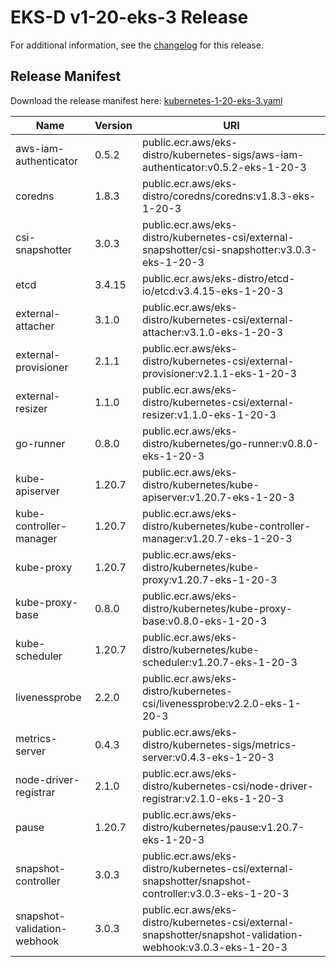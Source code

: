 # EKS-D v1-20-eks-3 Release

For additional information, see the [changelog](CHANGELOG-v1-20-eks-3.md) for this release.

## Release Manifest
Download the release manifest here: [kubernetes-1-20-eks-3.yaml](https://distro.eks.amazonaws.com/kubernetes-1-20/kubernetes-1-20-eks-3.yaml)

| Name | Version | URI |
|------|---------|-----|
| aws-iam-authenticator | 0.5.2 | public.ecr.aws/eks-distro/kubernetes-sigs/aws-iam-authenticator:v0.5.2-eks-1-20-3 |
| coredns | 1.8.3 | public.ecr.aws/eks-distro/coredns/coredns:v1.8.3-eks-1-20-3 |
| csi-snapshotter | 3.0.3 | public.ecr.aws/eks-distro/kubernetes-csi/external-snapshotter/csi-snapshotter:v3.0.3-eks-1-20-3 |
| etcd | 3.4.15 | public.ecr.aws/eks-distro/etcd-io/etcd:v3.4.15-eks-1-20-3 |
| external-attacher | 3.1.0 | public.ecr.aws/eks-distro/kubernetes-csi/external-attacher:v3.1.0-eks-1-20-3 |
| external-provisioner | 2.1.1 | public.ecr.aws/eks-distro/kubernetes-csi/external-provisioner:v2.1.1-eks-1-20-3 |
| external-resizer | 1.1.0 | public.ecr.aws/eks-distro/kubernetes-csi/external-resizer:v1.1.0-eks-1-20-3 |
| go-runner | 0.8.0 | public.ecr.aws/eks-distro/kubernetes/go-runner:v0.8.0-eks-1-20-3 |
| kube-apiserver | 1.20.7 | public.ecr.aws/eks-distro/kubernetes/kube-apiserver:v1.20.7-eks-1-20-3 |
| kube-controller-manager | 1.20.7 | public.ecr.aws/eks-distro/kubernetes/kube-controller-manager:v1.20.7-eks-1-20-3 |
| kube-proxy | 1.20.7 | public.ecr.aws/eks-distro/kubernetes/kube-proxy:v1.20.7-eks-1-20-3 |
| kube-proxy-base | 0.8.0 | public.ecr.aws/eks-distro/kubernetes/kube-proxy-base:v0.8.0-eks-1-20-3 |
| kube-scheduler | 1.20.7 | public.ecr.aws/eks-distro/kubernetes/kube-scheduler:v1.20.7-eks-1-20-3 |
| livenessprobe | 2.2.0 | public.ecr.aws/eks-distro/kubernetes-csi/livenessprobe:v2.2.0-eks-1-20-3 |
| metrics-server | 0.4.3 | public.ecr.aws/eks-distro/kubernetes-sigs/metrics-server:v0.4.3-eks-1-20-3 |
| node-driver-registrar | 2.1.0 | public.ecr.aws/eks-distro/kubernetes-csi/node-driver-registrar:v2.1.0-eks-1-20-3 |
| pause | 1.20.7 | public.ecr.aws/eks-distro/kubernetes/pause:v1.20.7-eks-1-20-3 |
| snapshot-controller | 3.0.3 | public.ecr.aws/eks-distro/kubernetes-csi/external-snapshotter/snapshot-controller:v3.0.3-eks-1-20-3 |
| snapshot-validation-webhook | 3.0.3 | public.ecr.aws/eks-distro/kubernetes-csi/external-snapshotter/snapshot-validation-webhook:v3.0.3-eks-1-20-3 |
